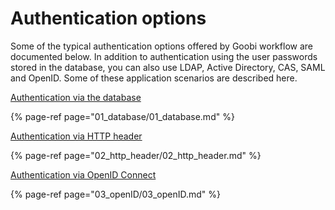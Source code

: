 # Authentication options

Some of the typical authentication options offered by Goobi workflow are documented below. In addition to authentication using the user passwords stored in the database, you can also use LDAP, Active Directory, CAS, SAML and OpenID. Some of these application scenarios are described here.

[Authentication via the database](01_database/01_database.md)

{% page-ref page="01_database/01_database.md" %}

[Authentication via HTTP header](02_http_header/02_http_header.md)

{% page-ref page="02_http_header/02_http_header.md" %}

[Authentication via OpenID Connect](03_openID/03_openID.md)

{% page-ref page="03_openID/03_openID.md" %}